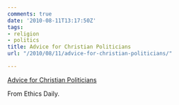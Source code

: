 ```yaml
---
comments: true
date: '2010-08-11T13:17:50Z'
tags:
- religion
- politics
title: Advice for Christian Politicians
url: "/2010/08/11/advice-for-christian-politicians/"

---
```

[Advice for Christian Politicians](http://www.ethicsdaily.com/news.php?viewStory=16508)

From Ethics Daily.
